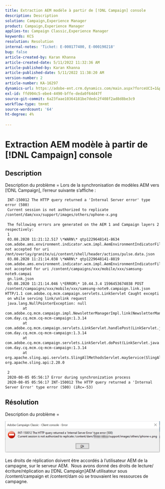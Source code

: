 ```yaml
---
title: Extraction AEM modèle à partir de [!DNL Campaign] console
description: Description
solution: Campaign,Experience Manager
product: Campaign,Experience Manager
applies-to: Campaign Classic,Experience Manager
keywords: KCS
resolution: Resolution
internal-notes: 'Ticket: E-000177400, E-000190218'
bug: false
article-created-by: Karan Khanna
article-created-date: 5/11/2022 11:32:36 AM
article-published-by: Karan Khanna
article-published-date: 5/11/2022 11:38:20 AM
version-number: 2
article-number: KA-16297
dynamics-url: https://adobe-ent.crm.dynamics.com/main.aspx?forceUCI=1&pagetype=entityrecord&etn=knowledgearticle&id=4a2fcd0a-1ed1-ec11-a7b5-00224809c556
exl-id: ffd904c5-ebe4-4490-bffe-deda0f64d47f
source-git-commit: 6a23faae10364181be7dedc2f408f2ad8d8be3c9
workflow-type: tm+mt
source-wordcount: '64'
ht-degree: 4%

---
```


# Extraction AEM modèle à partir de [!DNL Campaign] console

## Description


Description du problème = Lors de la synchronisation de modèles AEM vers [!DNL Campaign], l’erreur suivante s’affiche :

```
 INT-150012 The HTTP query returned a 'Internal Server error' type error (500)
 Current session is not authorized to replicate /content/dam/xxx/support/images/others/ophone-x.png

 The following errors are generated on the AEM 1 and Campaign layers 2 respectively:
 1
 03.08.2020 11:21:12.517 \*WARN\* qtp1229648141-8634 com.adobe.ams.environment.indicator.wcm.impl.AemEnvironmentIndicatorFilter not accepted for uri /mnt/overlay/granite/ui/content/shell/header/actions/pulse.data.json
 03.08.2020 11:21:14.038 \*WARN\* qtp1229648141-8819 com.adobe.ams.environment.indicator.wcm.impl.AemEnvironmentIndicatorFilter not accepted for uri /content/campaigns/xxx/mobile/xxx/samsung-note9.campai
 gn.link.json
 03.08.2020 11:21:14.046 \*ERROR\* 10.44.3.4 1596453674038 POST /content/campaigns/xxx/mobile/xxx/samsung-note9.campaign.link.json HTTP/1.1 com.adobe.cq.mcm.campaign.servlets.LinkServlet Caught excepti
 on while serving link/unlink request
 java.lang.NullPointerException: null
        at com.adobe.cq.mcm.campaign.impl.NewsletterManagerImpl.link(NewsletterManagerImpl.java:113) com.day.cq.mcm.cq-mcm-campaign:1.3.14
        at com.adobe.cq.mcm.campaign.servlets.LinkServlet.handlePost(LinkServlet.java:76) com.day.cq.mcm.cq-mcm-campaign:1.3.14
        at com.adobe.cq.mcm.campaign.servlets.LinkServlet.doPost(LinkServlet.java:50) com.day.cq.mcm.cq-mcm-campaign:1.3.14
        at org.apache.sling.api.servlets.SlingAllMethodsServlet.mayService(SlingAllMethodsServlet.java:146) org.apache.sling.api:2.20.0

 2
 2020-08-05 05:56:17 Error during synchronization process
 2020-08-05 05:56:17 INT-150012 The HTTP query returned a 'Internal Server Error' type error (500) (iRc=-53)
```

## Résolution


Description du problème =



![](assets/3da0dec6-1ed1-ec11-a7b5-00224809c556.png)



Les droits de réplication doivent être accordés à l’utilisateur AEM de la campagne, sur le serveur AEM.  Nous avons donné des droits de lecture/écriture/réplication au [!DNL Campaign]AEM utilisateur sous /content/campaign et /content/dam où se trouvaient les ressources de campagne.
